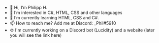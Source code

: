 - 👋 Hi, I’m Philipp H.
- 👀 I’m interested in C#, HTML, CSS and other languages 
- 🌱 I’m currently learning HTML, CSS and C#. 
- 📫 How to reach me? Add me at Discord: _Phil#5910
- ⚙️ I'm currently working on a Discord bot (Lucidity) and a website (later you will see the link here)
<!---
PhilXi/PhilXi is a ✨ special ✨ repository because its `README.md` (this file) appears on your GitHub profile.
You can click the Preview link to take a look at your changes.
--->
